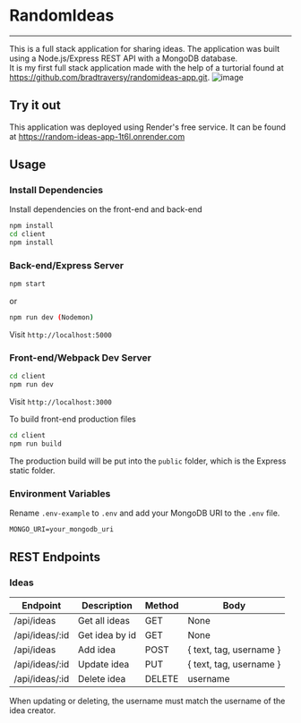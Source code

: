 # RandomIdeas
***
This is a full stack application for sharing ideas. The application was built using a Node.js/Express REST API with a MongoDB database.  
It is my first full stack application made with the help of a turtorial found at https://github.com/bradtraversy/randomideas-app.git.
![image](https://user-images.githubusercontent.com/54869764/232514137-f5bd9618-4810-40b1-b256-9a90f876aea7.png)

## Try it out
This application was deployed using Render's free service. It can be found at https://random-ideas-app-1t6l.onrender.com
## Usage

### Install Dependencies

Install dependencies on the front-end and back-end

```bash
npm install
cd client
npm install
```

### Back-end/Express Server

```bash
npm start
```

or

```bash
npm run dev (Nodemon)
```

Visit `http://localhost:5000`

### Front-end/Webpack Dev Server

```bash
cd client
npm run dev
```

Visit `http://localhost:3000`

To build front-end production files

```bash
cd client
npm run build
```

The production build will be put into the `public` folder, which is the Express static folder.

### Environment Variables

Rename `.env-example` to `.env` and add your MongoDB URI to the `.env` file.

```
MONGO_URI=your_mongodb_uri
```

## REST Endpoints

### Ideas

| Endpoint       | Description    | Method | Body                    |
| -------------- | -------------- | ------ | ----------------------- |
| /api/ideas     | Get all ideas  | GET    | None                    |
| /api/ideas/:id | Get idea by id | GET    | None                    |
| /api/ideas     | Add idea       | POST   | { text, tag, username } |
| /api/ideas/:id | Update idea    | PUT    | { text, tag, username } |
| /api/ideas/:id | Delete idea    | DELETE | username                |

When updating or deleting, the username must match the username of the idea creator.


